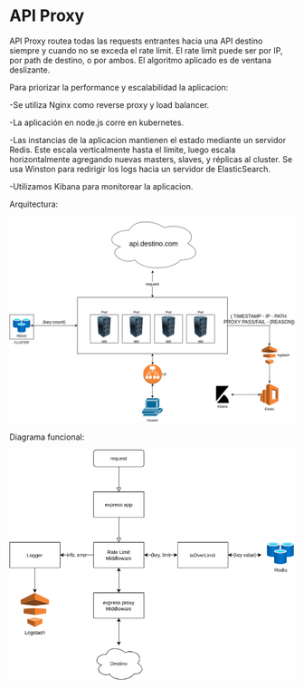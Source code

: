 # API Proxy

API Proxy routea todas las requests entrantes hacia una API destino siempre y cuando no se exceda el rate limit. El rate limit puede ser por IP, por path de destino, o por ambos. El algoritmo aplicado es de ventana deslizante.


Para priorizar la performance y escalabilidad la aplicacion:

-Se utiliza Nginx como reverse proxy y load balancer.

-La aplicación en node.js corre en kubernetes.

-Las instancias de la aplicacion mantienen el estado mediante un servidor Redis. Este escala verticalmente hasta el límite, luego escala horizontalmente agregando nuevas masters, slaves, y réplicas al cluster. Se usa Winston para redirigir los logs hacia un servidor de ElasticSearch.

-Utilizamos Kibana para monitorear la aplicacion.



Arquitectura:

![API Proxy](docs/apiproxy.png?raw=true "API Proxy")



Diagrama funcional:

![Diagrama funcional](docs/funcional.png?raw=true "Diagrama funcional")

